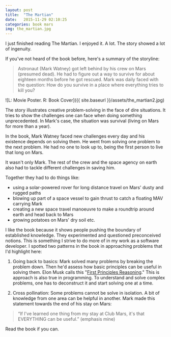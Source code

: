 ```yaml
---
layout: post
title:  "The Martian"
date:   2015-11-29 02:10:25
categories: book mars
img: the_martian.jpg
---
```


I just finished reading The Martian. I enjoyed it. A lot. The story showed a lot of ingenuity.

If you've not heard of the book before, here's a summary of the storyline:

> Astronaut (Mark Watney) got left behind by his crew on Mars (presumed dead). He had to figure out a way to survive for about eighteen months before he got rescued. Mark was daily faced with the question: How do you survive in a place where everything tries to kill you?

![L: Movie Poster. R: Book Cover]({{ site.baseurl }}/assets/the_martian2.jpg)

The story illustrates creative problem-solving in the face of dire situations. It tries to show the challenges one can face when doing something unprecedented. In Mark's case, the situation was survival (living on Mars for more than a year).

In the book, Mark Watney faced new challenges every day and his existence depends on solving them. He went from solving one problem to the next problem. He had no one to look up to, being the first person to live that long on Mars.

It wasn't only Mark. The rest of the crew and the space agency on earth also had to tackle different challenges in saving him. 

Together they had to do things like: 

- using a solar-powered rover for long distance travel on Mars' dusty and rugged paths
- blowing up part of a space vessel to gain thrust to catch a floating MAV carrying Mark 
- creating a new space travel manoeuvre to  make a roundtrip around earth and head back to Mars
- growing potatoes on Mars' dry soil etc.

I like the book because it shows people pushing the boundary of established knowledge. They experimented and questioned preconceived notions. This is something I strive to do more of in my work as a software developer. I spotted two patterns in the book in approaching problems that I'd highlight here:

1. Going back to basics: Mark solved many problems by breaking the problem down. Then he'd assess how basic principles can be useful in solving them. Elon Musk calls this "[First Principles Reasoning]." This is approach is also true in programming. To understand and solve complex problems, one has to deconstruct it and start solving one at a time. 

2. Cross pollination: Some problems cannot be solve in isolation. A bit of knowledge from one area can be helpful in another. Mark made this statement towards the end of his stay on Mars:
> “If I've learned one thing from my stay at Club Mars, it's that EVERYTHING can be useful.” (emphasis mine)

Read the book if you can.

[First Principles Reasoning]: https://youtu.be/IgKWPdJWuBQ?t=19m35s
